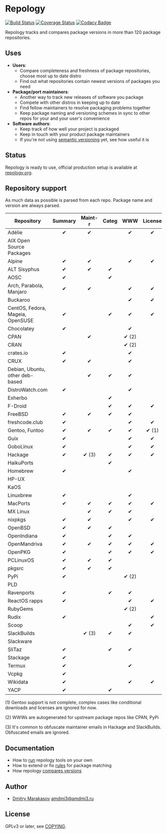 # Repology

[![Build Status](https://travis-ci.org/repology/repology.svg?branch=master)](https://travis-ci.org/repology/repology)
[![Coverage Status](https://coveralls.io/repos/github/repology/repology/badge.svg?branch=master)](https://coveralls.io/github/repology/repology?branch=master)
[![Codacy Badge](https://api.codacy.com/project/badge/Grade/80aef8f1486a4d7fbf3ab6a60a41af27)](https://www.codacy.com/app/AMDmi3/repology)

Repology tracks and compares package versions in more than 120
package repositories.

## Uses

- **Users**:
  - Compare completeness and freshness of package repositories,
    choose most up to date distro
  - Find out what repositories contain newest versions of packages
    you need
- **Package/port maintainers**:
  - Another way to track new releases of software you package
  - Compete with other distros in keeping up to date
  - Find fellow maintainers to resolve packaging problems together
  - Keep package naming and versioning schemes in sync to other
    repos for your and your user's convenience
- **Software authors**:
  - Keep track of how well your project is packaged
  - Keep in touch with your product package maintainers
  - If you're not using [semantic versioning](http://semver.org/)
    yet, see how useful it is

## Status

Repology is ready to use, official production setup is available
at [repology.org](https://repology.org).

## Repository support

As much data as possible is parsed from each repo. Package name and
version are always parsed.

| Repository                       | Summary | Maint-r | Categ | WWW   | License | Download |
|----------------------------------|:-------:|:-------:|:-----:|:-----:|:-------:|:--------:|
| Adélie                           | ✔       | ✔       |       | ✔     | ✔       |          |
| AIX Open Source Packages         |         |         |       |       |         |          |
| Alpine                           | ✔       | ✔       |       | ✔     | ✔       |          |
| ALT Sisyphus                     | ✔       | ✔       | ✔     |       |         |          |
| AOSC                             | ✔       |         | ✔     |       |         |          |
| Arch, Parabola, Manjaro          | ✔       | ✔       |       | ✔     | ✔       |          |
| Buckaroo                         |         |         |       | ✔     | ✔       |          |
| CentOS, Fedora, Mageia, OpenSUSE | ✔       |         | ✔     | ✔     | ✔       |          |
| Chocolatey                       | ✔       |         |       | ✔     |         |          |
| CPAN                             |         | ✔       |       | ✔ (2) |         |          |
| CRAN                             |         |         |       | ✔ (2) |         |          |
| crates.io                        | ✔       |         |       | ✔     |         |          |
| CRUX                             | ✔       | ✔       |       | ✔     |         |          |
| Debian, Ubuntu, other deb-based  |         | ✔       | ✔     | ✔     |         |          |
| DistroWatch.com                  | ✔       |         |       | ✔     |         | ✔        |
| Exherbo                          |         |         | ✔     |       |         |          |
| F-Droid                          |         |         | ✔     | ✔     | ✔       |          |
| FreeBSD                          | ✔       | ✔       | ✔     | ✔     |         |          |
| freshcode.club                   | ✔       |         |       | ✔     | ✔       |          |
| Gentoo, Funtoo                   | ✔       | ✔       | ✔     | ✔     | ✔ (1)   | ✔ (1)    |
| Guix                             | ✔       |         |       | ✔     | ✔       |          |
| GoboLinux                        | ✔       |         |       | ✔     | ✔       |          |
| Hackage                          | ✔       | ✔ (3)   | ✔     | ✔     | ✔       |          |
| HaikuPorts                       |         |         | ✔     |       |         |          |
| Homebrew                         | ✔       |         |       | ✔     |         |          |
| HP-UX                            |         |         |       |       |         |          |
| KaOS                             |         |         |       |       |         |          |
| Linuxbrew                        | ✔       |         |       | ✔     |         |          |
| MacPorts                         | ✔       | ✔       | ✔     | ✔     | ✔       |          |
| MX Linux                         |         | ✔       | ✔     | ✔     |         |          |
| nixpkgs                          | ✔       | ✔       |       | ✔     | ✔       |          |
| OpenBSD                          | ✔       | ✔       | ✔     |       |         |          |
| OpenIndiana                      | ✔       |         | ✔     | ✔     |         | ✔        |
| OpenMandriva                     | ✔       | ✔       | ✔     | ✔     | ✔       |          |
| OpenPKG                          | ✔       |         | ✔     | ✔     | ✔       | ✔        |
| PCLinuxOS                        | ✔       | ✔       | ✔     |       |         |          |
| pkgsrc                           | ✔       | ✔       | ✔     |       |         |          |
| PyPi                             | ✔       |         |       | ✔ (2) |         |          |
| PLD                              |         |         |       |       |         |          |
| Ravenports                       | ✔       |         | ✔     | ✔     |         |          |
| ReactOS rapps                    | ✔       |         |       | ✔     | ✔       | ✔        |
| RubyGems                         |         |         |       | ✔ (2) |         |          |
| Rudix                            | ✔       |         |       |       | ✔       |          |
| Scoop                            |         |         |       | ✔     | ✔       | ✔        |
| SlackBuilds                      |         | ✔ (3)   | ✔     | ✔     |         | ✔        |
| Slackware                        |         |         |       |       |         |          |
| SliTaz                           | ✔       |         | ✔     | ✔     |         |          |
| Stackage                         | ✔       |         |       |       |         |          |
| Termux                           | ✔       |         |       | ✔     |         | ✔        |
| Vcpkg                            | ✔       |         |       |       |         |          |
| Wikidata                         | ✔       |         |       | ✔     | ✔       |          |
| YACP                             | ✔       |         | ✔     |       |         |          |

(1) Gentoo support is not complete, complex cases like conditional downloads and licenses
are ignored for now.

(2) WWWs are autogenerated for upstream package repos like CPAN, PyPi

(3) It's common to obfuscate maintainer emails in Hackage and SlackBuilds. Obfuscated emails are ignored.

## Documentation

- How to [run](docs/RUNNING.md) repology tools on your own
- How to extend or fix [rules](https://github.com/repology/repology-rules/blob/master/README.md) for package matching
- How repology [compares versions](https://github.com/repology/libversion/blob/master/doc/ALGORITHM.md)

## Author

* [Dmitry Marakasov](https://github.com/AMDmi3) <amdmi3@amdmi3.ru>

## License

GPLv3 or later, see [COPYING](COPYING).
